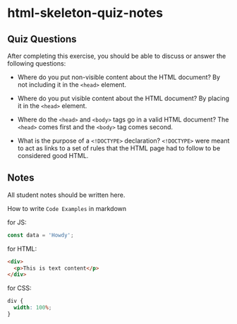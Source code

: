 # html-skeleton-quiz-notes

## Quiz Questions

After completing this exercise, you should be able to discuss or answer the following questions:

- Where do you put non-visible content about the HTML document?
  By not including it in the `<head>` element.

- Where do you put visible content about the HTML document?
  By placing it in the `<head>` element.

- Where do the `<head>` and `<body>` tags go in a valid HTML document?
  The `<head>` comes first and the `<body>` tag comes second.

- What is the purpose of a `<!DOCTYPE>` declaration?
  `<!DOCTYPE>` were meant to act as links to a set of rules that the HTML page had to follow to be considered good HTML.

## Notes

All student notes should be written here.

How to write `Code Examples` in markdown

for JS:

```javascript
const data = 'Howdy';
```

for HTML:

```html
<div>
  <p>This is text content</p>
</div>
```

for CSS:

```css
div {
  width: 100%;
}
```
